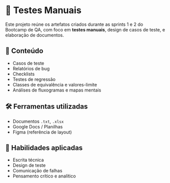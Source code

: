 # 📝 Testes Manuais

Este projeto reúne os artefatos criados durante as sprints 1 e 2 do Bootcamp de QA, com foco em **testes manuais**, design de casos de teste, e elaboração de documentos.

## 📌 Conteúdo

- Casos de teste
- Relatórios de bug
- Checklists
- Testes de regressão
- Classes de equivalência e valores-limite
- Análises de fluxogramas e mapas mentais

## 🛠️ Ferramentas utilizadas

- Documentos `.txt`, `.xlsx`
- Google Docs / Planilhas
- Figma (referência de layout)

## 🧠 Habilidades aplicadas

- Escrita técnica
- Design de teste
- Comunicação de falhas
- Pensamento crítico e analítico
